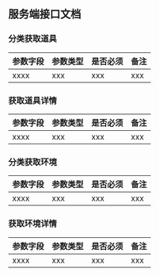 ## 服务端接口文档

### 分类获取道具

| 参数字段 | 参数类型 | 是否必须 | 备注 |
|  ----   | ----  |----  |----  |
| xxxx |xxx | xxx| xxx|


### 获取道具详情

| 参数字段 | 参数类型 | 是否必须 | 备注 |
|  ----   | ----  |----  |----  |
| xxxx |xxx | xxx| xxx|

### 分类获取环境

| 参数字段 | 参数类型 | 是否必须 | 备注 |
|  ----   | ----  |----  |----  |
| xxxx |xxx | xxx| xxx|


### 获取环境详情

| 参数字段 | 参数类型 | 是否必须 | 备注 |
|  ----   | ----  |----  |----  |
| xxxx |xxx | xxx| xxx|
